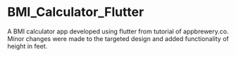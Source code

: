 # BMI_Calculator_Flutter
A BMI calculator app developed using flutter from tutorial of appbrewery.co. Minor changes were made to the targeted design and added functionality of height in feet.
